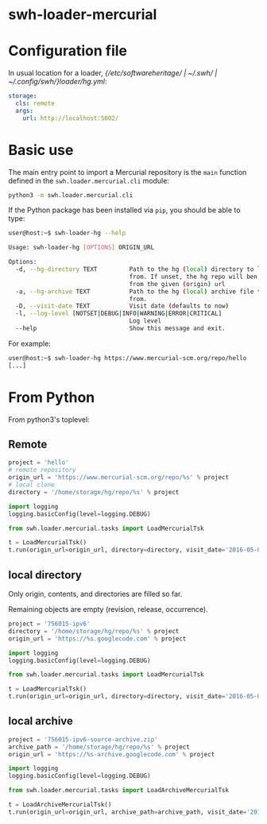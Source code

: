 swh-loader-mercurial
=========================

# Configuration file

In usual location for a loader, *{/etc/softwareheritage/ | ~/.swh/ |
~/.config/swh/}loader/hg.yml*:

``` YAML
storage:
  cls: remote
  args:
    url: http://localhost:5002/
```

# Basic use

The main entry point to import a Mercurial repository is the `main` function
defined in the `swh.loader.mercurial.cli` module:

``` bash
python3 -m swh.loader.mercurial.cli
```


If the Python package has been installed via `pip`, you should be able
to type:

``` bash
user@host:~$ swh-loader-hg --help

Usage: swh-loader-hg [OPTIONS] ORIGIN_URL

Options:
  -d, --hg-directory TEXT         Path to the hg (local) directory to load
                                  from. If unset, the hg repo will ben cloned
                                  from the given (origin) url
  -a, --hg-archive TEXT           Path to the hg (local) archive file to load
                                  from.
  -D, --visit-date TEXT           Visit date (defaults to now)
  -l, --log-level [NOTSET|DEBUG|INFO|WARNING|ERROR|CRITICAL]
                                  Log level
  --help                          Show this message and exit.

```

For example:

``` bash
user@host:~$ swh-loader-hg https://www.mercurial-scm.org/repo/hello
[...]
```


# From Python
From python3's toplevel:

## Remote

``` Python
project = 'hello'
# remote repository
origin_url = 'https://www.mercurial-scm.org/repo/%s' % project
# local clone
directory = '/home/storage/hg/repo/%s' % project

import logging
logging.basicConfig(level=logging.DEBUG)

from swh.loader.mercurial.tasks import LoadMercurialTsk

t = LoadMercurialTsk()
t.run(origin_url=origin_url, directory=directory, visit_date='2016-05-03T15:16:32+00:00')
```

## local directory

Only origin, contents, and directories are filled so far.

Remaining objects are empty (revision, release, occurrence).

``` Python
project = '756015-ipv6'
directory = '/home/storage/hg/repo/%s' % project
origin_url = 'https://%s.googlecode.com' % project

import logging
logging.basicConfig(level=logging.DEBUG)

from swh.loader.mercurial.tasks import LoadMercurialTsk

t = LoadMercurialTsk()
t.run(origin_url=origin_url, directory=directory, visit_date='2016-05-03T15:16:32+00:00')
```

## local archive

``` Python
project = '756015-ipv6-source-archive.zip'
archive_path = '/home/storage/hg/repo/%s' % project
origin_url = 'https://%s-archive.googlecode.com' % project

import logging
logging.basicConfig(level=logging.DEBUG)

from swh.loader.mercurial.tasks import LoadArchiveMercurialTsk

t = LoadArchiveMercurialTsk()
t.run(origin_url=origin_url, archive_path=archive_path, visit_date='2016-05-03T15:16:32+00:00')
```
